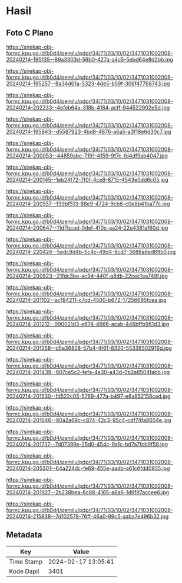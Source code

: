 # Hasil

## Foto C Plano

https://sirekap-obj-formc.kpu.go.id/b0d4/pemilu/pdpr/34/71/03/10/02/3471031002008-20240214-195135--89a3303d-56b0-427a-a4c5-5ebd64e8d2bb.jpg

https://sirekap-obj-formc.kpu.go.id/b0d4/pemilu/pdpr/34/71/03/10/02/3471031002008-20240214-195257--8a34d61a-5323-4de5-b59f-306f47768743.jpg

https://sirekap-obj-formc.kpu.go.id/b0d4/pemilu/pdpr/34/71/03/10/02/3471031002008-20240214-202233--4efeb64a-318b-4184-acff-944522902e5d.jpg

https://sirekap-obj-formc.kpu.go.id/b0d4/pemilu/pdpr/34/71/03/10/02/3471031002008-20240214-195843--d5587923-4bd8-4876-a6a5-a3f18e6d30c7.jpg

https://sirekap-obj-formc.kpu.go.id/b0d4/pemilu/pdpr/34/71/03/10/02/3471031002008-20240214-200053--44859abc-7191-4159-9f7c-fd4df9ab4047.jpg

https://sirekap-obj-formc.kpu.go.id/b0d4/pemilu/pdpr/34/71/03/10/02/3471031002008-20240214-200145--1eb24f72-7f0f-4ce8-8715-4543e0dd6c05.jpg

https://sirekap-obj-formc.kpu.go.id/b0d4/pemilu/pdpr/34/71/03/10/02/3471031002008-20240214-200557--f39bf513-88e9-4724-9cb6-c0e8b41ba77c.jpg

https://sirekap-obj-formc.kpu.go.id/b0d4/pemilu/pdpr/34/71/03/10/02/3471031002008-20240214-200647--11d7bcad-0def-410c-aa24-22e4381a160d.jpg

https://sirekap-obj-formc.kpu.go.id/b0d4/pemilu/pdpr/34/71/03/10/02/3471031002008-20240214-220424--5edc9d4b-5c4c-49d4-8cd7-3688a6ed69b0.jpg

https://sirekap-obj-formc.kpu.go.id/b0d4/pemilu/pdpr/34/71/03/10/02/3471031002008-20240214-200823--21fdc3be-ac94-440f-a8db-22cec1ea749f.jpg

https://sirekap-obj-formc.kpu.go.id/b0d4/pemilu/pdpr/34/71/03/10/02/3471031002008-20240214-201102--ac194211-c7cd-4500-b672-17256695fcea.jpg

https://sirekap-obj-formc.kpu.go.id/b0d4/pemilu/pdpr/34/71/03/10/02/3471031002008-20240214-201212--990021d3-e674-4666-acab-446bffb961d3.jpg

https://sirekap-obj-formc.kpu.go.id/b0d4/pemilu/pdpr/34/71/03/10/02/3471031002008-20240214-201258--d5e36828-57b4-4f61-8320-55338502916d.jpg

https://sirekap-obj-formc.kpu.go.id/b0d4/pemilu/pdpr/34/71/03/10/02/3471031002008-20240214-201439--607ce5c2-fefa-4e30-a43d-0b2a8504fabb.jpg

https://sirekap-obj-formc.kpu.go.id/b0d4/pemilu/pdpr/34/71/03/10/02/3471031002008-20240214-201530--fd522c05-5769-477a-b497-e6a852158ced.jpg

https://sirekap-obj-formc.kpu.go.id/b0d4/pemilu/pdpr/34/71/03/10/02/3471031002008-20240214-201646--80a2a69c-c874-42c3-95c4-cdf74fa8604e.jpg

https://sirekap-obj-formc.kpu.go.id/b0d4/pemilu/pdpr/34/71/03/10/02/3471031002008-20240214-201737--7d07399e-25d0-454c-9a1c-bd7a7fcb9f58.jpg

https://sirekap-obj-formc.kpu.go.id/b0d4/pemilu/pdpr/34/71/03/10/02/3471031002008-20240214-205301--64a224dc-fe69-455e-aadb-a61c6fdd0855.jpg

https://sirekap-obj-formc.kpu.go.id/b0d4/pemilu/pdpr/34/71/03/10/02/3471031002008-20240214-201927--2b238bea-8c88-4165-a8a6-1d6f97accee6.jpg

https://sirekap-obj-formc.kpu.go.id/b0d4/pemilu/pdpr/34/71/03/10/02/3471031002008-20240214-215838--7d102578-76ff-46a0-99c5-aaba7e496b32.jpg


## Metadata

| Key        | Value               |
| ---------- | ------------------- |
| Time Stamp | 2024-02-17 13:05:41 |
| Kode Dapil | 3401                |



